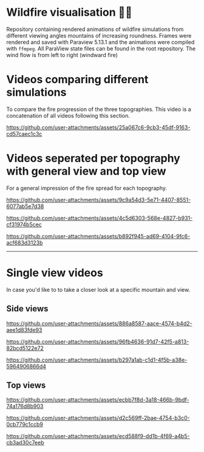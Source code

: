 # Wildfire visualisation &#127794;&#128293;
Repository containing rendered animations of wildfire simulations from different viewing angles mountains of increasing roundness.
Frames were rendered and saved with Paraview 5.13.1 and the animations were compiled with `ffmpeg`. All ParaView state files can be found in the root repository.
The wind flow is from left to right (windward fire)

# Videos comparing different simulations 
To compare the fire progression of the three topographies. This video is a concatenation of all videos following this section.

https://github.com/user-attachments/assets/25a067c6-9cb3-45df-9163-cd57caec1c3c

# Videos seperated per topography with general view and top view
For a general impression of the fire spread for each topography.

https://github.com/user-attachments/assets/9c9a54d3-5e71-4407-8551-6077ab5e7d38

https://github.com/user-attachments/assets/4c5d6303-568e-4827-b931-cf31974b5cec

https://github.com/user-attachments/assets/b892f945-ad69-4104-9fc6-acf683d3123b

---

# Single view videos
In case you'd like to to take a closer look at a specific mountain and view.

## Side views
https://github.com/user-attachments/assets/886a8587-aace-4574-b4d2-aee1d83fde93

https://github.com/user-attachments/assets/96fb4636-91d7-42f5-a813-82bcd5122e72

https://github.com/user-attachments/assets/b297a1ab-c1d1-4f5b-a38e-5964906866d4

## Top views

https://github.com/user-attachments/assets/ecbb7f8d-3a18-466b-9bdf-74a176d8b903

https://github.com/user-attachments/assets/d2c569ff-2bae-4754-b3c0-0cb779c1ccb9

https://github.com/user-attachments/assets/ecd588f9-dd1b-4f69-a4b5-cb3ad30c7eeb



